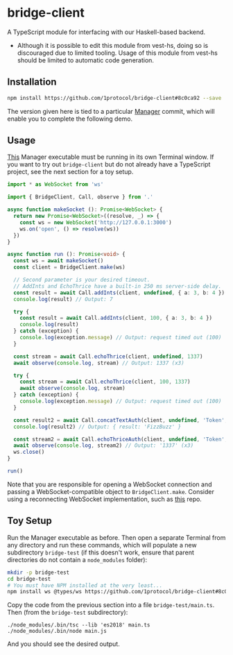 # bridge-client
A TypeScript module for interfacing with our Haskell-based backend.
- Although it is possible to edit this module from vest-hs, doing so is discouraged due to limited
  tooling. Usage of this module from vest-hs should be limited to automatic code generation.

## Installation
```bash
npm install https://github.com/1protocol/bridge-client#8c0ca92 --save
```
The version given here is tied to a particular [Manager](https://github.com/1protocol/vest-hs/tree/2fb90119d4e00f5053087627b1f879618deffa0a) commit, which
will enable you to complete the following demo.

## Usage
[This](https://github.com/1protocol/vest-hs/releases/tag/v0.1-manager-dummy) Manager executable
must be running in its own Terminal window. If you want to try out `bridge-client` but do not
already have a TypeScript project, see the next section for a toy setup.
```typescript
import * as WebSocket from 'ws'

import { BridgeClient, Call, observe } from '.'

async function makeSocket (): Promise<WebSocket> {
  return new Promise<WebSocket>((resolve, _) => {
    const ws = new WebSocket('http://127.0.0.1:3000')
    ws.on('open', () => resolve(ws))
  })
}

async function run (): Promise<void> {
  const ws = await makeSocket()
  const client = BridgeClient.make(ws)

  // Second parameter is your desired timeout.
  // AddInts and EchoThrice have a built-in 250 ms server-side delay.
  const result = await Call.addInts(client, undefined, { a: 3, b: 4 })
  console.log(result) // Output: 7

  try {
    const result = await Call.addInts(client, 100, { a: 3, b: 4 })
    console.log(result)
  } catch (exception) {
    console.log(exception.message) // Output: request timed out (100)
  }

  const stream = await Call.echoThrice(client, undefined, 1337)
  await observe(console.log, stream) // Output: 1337 (x3)

  try {
    const stream = await Call.echoThrice(client, 100, 1337)
    await observe(console.log, stream)
  } catch (exception) {
    console.log(exception.message) // Output: request timed out (100)
  }

  const result2 = await Call.concatTextAuth(client, undefined, 'Token', { a: 'Fizz', b: 'Buzz' })
  console.log(result2) // Output: { result: 'FizzBuzz' }

  const stream2 = await Call.echoThriceAuth(client, undefined, 'Token', '1337')
  await observe(console.log, stream2) // Output: '1337' (x3)
  ws.close()
}

run()
```
Note that you are responsible for opening a WebSocket connection and passing a
WebSocket-compatible object to `BridgeClient.make`. Consider using a reconnecting WebSocket
implementation, such as [this](https://github.com/pladaria/reconnecting-websocket) repo.

## Toy Setup
Run the Manager executable as before. Then open a separate Terminal from any directory and
run these commands, which will populate a new subdirectory `bridge-test` (if this doesn't
work, ensure that parent directories do not contain a `node_modules` folder):
```bash
mkdir -p bridge-test
cd bridge-test
# You must have NPM installed at the very least...
npm install ws @types/ws https://github.com/1protocol/bridge-client#8c0ca92 typescript node
```
Copy the code from the previous section into a file `bridge-test/main.ts`. Then (from the
`bridge-test` subdirectory):
```
./node_modules/.bin/tsc --lib 'es2018' main.ts
./node_modules/.bin/node main.js
```
And you should see the desired output.

